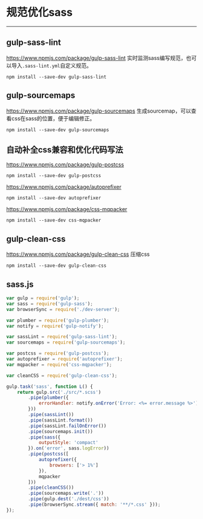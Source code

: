 # 规范优化sass
---

## gulp-sass-lint

https://www.npmjs.com/package/gulp-sass-lint
实时监测sass编写规范，也可以导入`.sass-lint.yml`自定义规范。

```
npm install --save-dev gulp-sass-lint
```

## gulp-sourcemaps

https://www.npmjs.com/package/gulp-sourcemaps
生成sourcemap，可以查看css在sass的位置，便于编辑修正。

```
npm install --save-dev gulp-sourcemaps
```

## 自动补全css兼容和优化代码写法

https://www.npmjs.com/package/gulp-postcss 

```
npm install --save-dev gulp-postcss 
```

https://www.npmjs.com/package/autoprefixer

```
npm install --save-dev autoprefixer
```

https://www.npmjs.com/package/css-mqpacker

```
npm install --save-dev css-mqpacker
```

## gulp-clean-css

https://www.npmjs.com/package/gulp-clean-css
压缩css

```
npm install --save-dev gulp-clean-css
```

## sass.js

```js
var gulp = require('gulp');
var sass = require('gulp-sass');
var browserSync = require('./dev-server');

var plumber = require('gulp-plumber');
var notify = require('gulp-notify');

var sassLint = require('gulp-sass-lint');
var sourcemaps = require('gulp-sourcemaps');

var postcss = require('gulp-postcss');
var autoprefixer = require('autoprefixer');
var mqpacker = require('css-mqpacker');

var cleanCSS = require('gulp-clean-css');

gulp.task('sass', function L() {
    return gulp.src('./src/*.scss')
        .pipe(plumber({
            errorHandler: notify.onError('Error: <%= error.message %>')
        }))
        .pipe(sassLint())
        .pipe(sassLint.format())
        .pipe(sassLint.failOnError())
        .pipe(sourcemaps.init())
        .pipe(sass({
            outputStyle: 'compact'
        }).on('error', sass.logError))
        .pipe(postcss([
            autoprefixer({
                browsers: ['> 1%']
            }),
            mqpacker
        ]))
        .pipe(cleanCSS())
        .pipe(sourcemaps.write('.'))
        .pipe(gulp.dest('./dest/css'))
        .pipe(browserSync.stream({ match: '**/*.css' }));
});
```


























